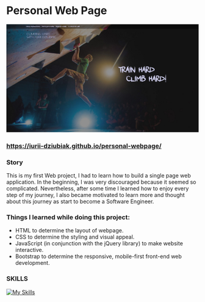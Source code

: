 # Personal Web Page

![](readme_image.PNG)

### https://iurii-dziubiak.github.io/personal-webpage/

### Story
This is my first Web project, I had to learn how to build a single page web application. 
In the beginning, I was very discouraged because it seemed so complicated. 
Nevertheless, after some time I learned how to enjoy every step of my journey, 
I also became motivated to learn more and thought about this journey as start to become a Software Engineer.

### Things I learned while doing this project:
- HTML to determine the layout of webpage.
- CSS to determine the styling and visual appeal.
- JavaScript (in conjunction with the jQuery library) to make website interactive.
- Bootstrap to determine the responsive, mobile-first front-end web development.

### SKILLS
[![My Skills](https://skills.thijs.gg/icons?i=js,jquery,bootstrap,html,css,git&theme=light)](https://skills.thijs.gg)
